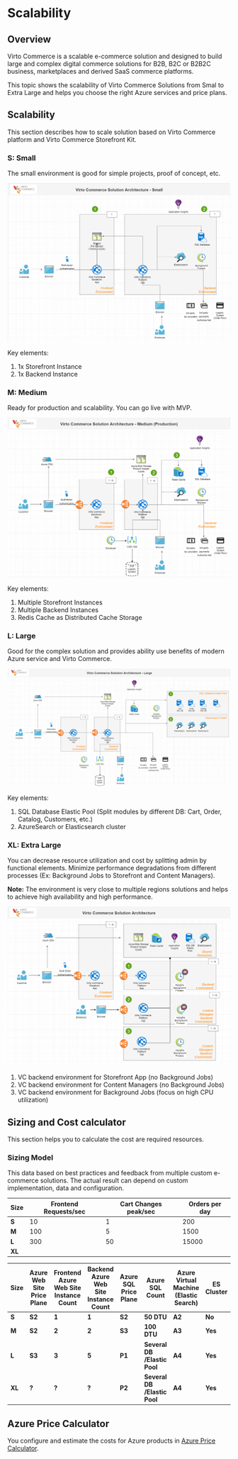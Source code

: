 # Scalability

## Overview

Virto Commerce is a scalable e-commerce solution and designed to build large and complex digital commerce solutions for B2B, B2C or B2B2C business, marketplaces and derived SaaS commerce platforms. 

This topic shows the scalability of Virto Commerce Solutions from Smal to Extra Large and helps you choose the right Azure services and price plans.  

## Scalability
This section describes how to scale solution based on Virto Commerce platform and Virto Commerce Storefront Kit.

### S: Small
The small environment is good for simple projects, proof of concept, etc.

![image](../media/scalability-small.png) 

Key elements:
1.	1x Storefront Instance
2.	1x Backend Instance

### M: Medium
Ready for production and scalability. You can go live with MVP.

![image](../media/scalability-medium.png) 

Key elements:
1.	Multiple Storefront Instances
2.	Multiple Backend Instances
3.	Redis Cache as Distributed Cache Storage

### L: Large

Good for the complex solution and provides ability use benefits of modern Azure service and Virto Commerce.

![image](../media/scalability-large.png) 

Key elements:
1.	SQL Database Elastic Pool (Split modules by different DB: Cart, Order, Catalog, Customers, etc.)
2.	AzureSearch or Elasticsearch cluster


### XL: Extra Large

You can decrease resource utilization and cost by splitting admin by functional elements. Minimize performance degradations from different processes (Ex: Background Jobs to Storefront and Content Managers). 

**Note:** The environment is very close to multiple regions solutions and helps to achieve high availability and high performance. 

![image](../media/scalability-xl.png) 

1.	VC backend environment for Storefront App (no Background Jobs)
2.	VC backend environment for Content Managers (no Background Jobs)
3.	VC backend environment for Background Jobs (focus on high CPU utilization)

## Sizing and Cost calculator

This section helps you to calculate the cost are required resources.

### Sizing Model

This data based on best practices and feedback from multiple custom e-commerce solutions. The actual result can depend on custom implementation, data and configuration.

|**Size**|**Frontend Requests/sec**|**Cart Changes peak/sec**|**Orders per day**|
| --- | --- | --- | --- |
|**S**|10|1|200|
|**M**|100|5|1500|
|**L**|300|50|15000|
|**XL**||||


|**Size**|**Azure Web Site Price Plane**|**Frontend Azure Web Site Instance Count**|**Backend Azure Web Site Instance Count**|**Azure SQL Price Plane**|**Azure SQL Count**|**Azure Virtual Machine (Elastic Search)**|**ES Cluster**|
| --- | --- | --- | --- | --- | --- | --- | --- |
|**S**|**S2**|**1**|**1**|**S2**|**50 DTU**|**A2**|**No**|
|**M**|**S2**|**2**|**2**|**S3**|**100 DTU**|**A3**|**Yes**|
|**L**|**S3**|**3**|**5**|**P1**|**Several DB /Elastic Pool**|**A4**|**Yes**|
|**XL**|**?**|**?**|**?**|**P2**|**Several DB /Elastic Pool**|**A4**|**Yes**|


## Azure Price Calculator

You configure and estimate the costs for Azure products in [Azure Price Calculator](https://azure.microsoft.com/en-us/pricing/calculator/).


